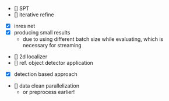 - [] SPT
- [] iterative refine
- [x] inres net
- [x] producing small results
    - due to using different batch size while evaluating, which is necessary for streaming
- [] 2d localizer
- [] ref. object detector application
- [x] detection based approach
- [] data clean parallelization
    - or preprocess earlier!
